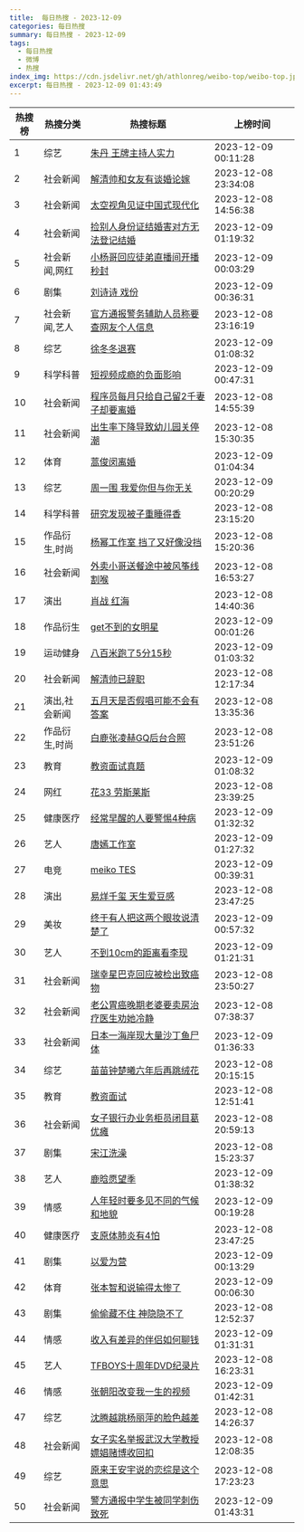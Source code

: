 ```yaml
---
title:  每日热搜 - 2023-12-09
categories: 每日热搜
summary: 每日热搜 - 2023-12-09
tags:
  - 每日热搜
  - 微博
  - 热搜
index_img: https://cdn.jsdelivr.net/gh/athlonreg/weibo-top/weibo-top.jpeg
excerpt: 每日热搜 - 2023-12-09 01:43:49
---
```


| 热搜榜 | 热搜分类 | 热搜标题 | 上榜时间 |
| --- | --- | --- | --- |
| 1 | 综艺 | [朱丹 王牌主持人实力](https://s.weibo.com/weibo%3Fq%3D%2523%E6%9C%B1%E4%B8%B9%20%E7%8E%8B%E7%89%8C%E4%B8%BB%E6%8C%81%E4%BA%BA%E5%AE%9E%E5%8A%9B%2523) | 2023-12-09 00:11:28 | 
| 2 | 社会新闻 | [解清帅和女友有谈婚论嫁](https://s.weibo.com/weibo%3Fq%3D%2523%E8%A7%A3%E6%B8%85%E5%B8%85%E5%92%8C%E5%A5%B3%E5%8F%8B%E6%9C%89%E8%B0%88%E5%A9%9A%E8%AE%BA%E5%AB%81%2523) | 2023-12-08 23:34:08 | 
| 3 | 社会新闻 | [太空视角见证中国式现代化](https://s.weibo.com/weibo%3Fq%3D%2523%E5%A4%AA%E7%A9%BA%E8%A7%86%E8%A7%92%E8%A7%81%E8%AF%81%E4%B8%AD%E5%9B%BD%E5%BC%8F%E7%8E%B0%E4%BB%A3%E5%8C%96%2523) | 2023-12-08 14:56:38 | 
| 4 | 社会新闻 | [捡别人身份证结婚害对方无法登记结婚](https://s.weibo.com/weibo%3Fq%3D%2523%E6%8D%A1%E5%88%AB%E4%BA%BA%E8%BA%AB%E4%BB%BD%E8%AF%81%E7%BB%93%E5%A9%9A%E5%AE%B3%E5%AF%B9%E6%96%B9%E6%97%A0%E6%B3%95%E7%99%BB%E8%AE%B0%E7%BB%93%E5%A9%9A%2523) | 2023-12-09 01:19:32 | 
| 5 | 社会新闻,网红 | [小杨哥回应徒弟直播间开播秒封](https://s.weibo.com/weibo%3Fq%3D%2523%E5%B0%8F%E6%9D%A8%E5%93%A5%E5%9B%9E%E5%BA%94%E5%BE%92%E5%BC%9F%E7%9B%B4%E6%92%AD%E9%97%B4%E5%BC%80%E6%92%AD%E7%A7%92%E5%B0%81%2523) | 2023-12-09 00:03:29 | 
| 6 | 剧集 | [刘诗诗 戏份](https://s.weibo.com/weibo%3Fq%3D%2523%E5%88%98%E8%AF%97%E8%AF%97%20%E6%88%8F%E4%BB%BD%2523) | 2023-12-09 00:36:31 | 
| 7 | 社会新闻,艺人 | [官方通报警务辅助人员称要查网友个人信息](https://s.weibo.com/weibo%3Fq%3D%2523%E5%AE%98%E6%96%B9%E9%80%9A%E6%8A%A5%E8%AD%A6%E5%8A%A1%E8%BE%85%E5%8A%A9%E4%BA%BA%E5%91%98%E7%A7%B0%E8%A6%81%E6%9F%A5%E7%BD%91%E5%8F%8B%E4%B8%AA%E4%BA%BA%E4%BF%A1%E6%81%AF%2523) | 2023-12-08 23:16:19 | 
| 8 | 综艺 | [徐冬冬退赛](https://s.weibo.com/weibo%3Fq%3D%2523%E5%BE%90%E5%86%AC%E5%86%AC%E9%80%80%E8%B5%9B%2523) | 2023-12-09 01:08:32 | 
| 9 | 科学科普 | [短视频成瘾的负面影响](https://s.weibo.com/weibo%3Fq%3D%2523%E7%9F%AD%E8%A7%86%E9%A2%91%E6%88%90%E7%98%BE%E7%9A%84%E8%B4%9F%E9%9D%A2%E5%BD%B1%E5%93%8D%2523) | 2023-12-09 00:47:31 | 
| 10 | 社会新闻 | [程序员每月只给自己留2千妻子却要离婚](https://s.weibo.com/weibo%3Fq%3D%2523%E7%A8%8B%E5%BA%8F%E5%91%98%E6%AF%8F%E6%9C%88%E5%8F%AA%E7%BB%99%E8%87%AA%E5%B7%B1%E7%95%992%E5%8D%83%E5%A6%BB%E5%AD%90%E5%8D%B4%E8%A6%81%E7%A6%BB%E5%A9%9A%2523) | 2023-12-08 14:55:39 | 
| 11 | 社会新闻 | [出生率下降导致幼儿园关停潮](https://s.weibo.com/weibo%3Fq%3D%2523%E5%87%BA%E7%94%9F%E7%8E%87%E4%B8%8B%E9%99%8D%E5%AF%BC%E8%87%B4%E5%B9%BC%E5%84%BF%E5%9B%AD%E5%85%B3%E5%81%9C%E6%BD%AE%2523) | 2023-12-08 15:30:35 | 
| 12 | 体育 | [蒿俊闵离婚](https://s.weibo.com/weibo%3Fq%3D%2523%E8%92%BF%E4%BF%8A%E9%97%B5%E7%A6%BB%E5%A9%9A%2523) | 2023-12-09 01:04:34 | 
| 13 | 综艺 | [周一围 我爱你但与你无关](https://s.weibo.com/weibo%3Fq%3D%2523%E5%91%A8%E4%B8%80%E5%9B%B4%20%E6%88%91%E7%88%B1%E4%BD%A0%E4%BD%86%E4%B8%8E%E4%BD%A0%E6%97%A0%E5%85%B3%2523) | 2023-12-09 00:20:29 | 
| 14 | 科学科普 | [研究发现被子重睡得香](https://s.weibo.com/weibo%3Fq%3D%2523%E7%A0%94%E7%A9%B6%E5%8F%91%E7%8E%B0%E8%A2%AB%E5%AD%90%E9%87%8D%E7%9D%A1%E5%BE%97%E9%A6%99%2523) | 2023-12-08 23:15:20 | 
| 15 | 作品衍生,时尚 | [杨幂工作室 挡了又好像没挡](https://s.weibo.com/weibo%3Fq%3D%2523%E6%9D%A8%E5%B9%82%E5%B7%A5%E4%BD%9C%E5%AE%A4%20%E6%8C%A1%E4%BA%86%E5%8F%88%E5%A5%BD%E5%83%8F%E6%B2%A1%E6%8C%A1%2523) | 2023-12-08 15:20:36 | 
| 16 | 社会新闻 | [外卖小哥送餐途中被风筝线割喉](https://s.weibo.com/weibo%3Fq%3D%2523%E5%A4%96%E5%8D%96%E5%B0%8F%E5%93%A5%E9%80%81%E9%A4%90%E9%80%94%E4%B8%AD%E8%A2%AB%E9%A3%8E%E7%AD%9D%E7%BA%BF%E5%89%B2%E5%96%89%2523) | 2023-12-08 16:53:27 | 
| 17 | 演出 | [肖战 红海](https://s.weibo.com/weibo%3Fq%3D%2523%E8%82%96%E6%88%98%20%E7%BA%A2%E6%B5%B7%2523) | 2023-12-08 14:40:36 | 
| 18 | 作品衍生 | [get不到的女明星](https://s.weibo.com/weibo%3Fq%3D%2523get%E4%B8%8D%E5%88%B0%E7%9A%84%E5%A5%B3%E6%98%8E%E6%98%9F%2523) | 2023-12-09 00:01:26 | 
| 19 | 运动健身 | [八百米跑了5分15秒](https://s.weibo.com/weibo%3Fq%3D%2523%E5%85%AB%E7%99%BE%E7%B1%B3%E8%B7%91%E4%BA%865%E5%88%8615%E7%A7%92%2523) | 2023-12-09 01:03:32 | 
| 20 | 社会新闻 | [解清帅已辞职](https://s.weibo.com/weibo%3Fq%3D%2523%E8%A7%A3%E6%B8%85%E5%B8%85%E5%B7%B2%E8%BE%9E%E8%81%8C%2523) | 2023-12-08 12:17:34 | 
| 21 | 演出,社会新闻 | [五月天是否假唱可能不会有答案](https://s.weibo.com/weibo%3Fq%3D%2523%E4%BA%94%E6%9C%88%E5%A4%A9%E6%98%AF%E5%90%A6%E5%81%87%E5%94%B1%E5%8F%AF%E8%83%BD%E4%B8%8D%E4%BC%9A%E6%9C%89%E7%AD%94%E6%A1%88%2523) | 2023-12-08 13:35:36 | 
| 22 | 作品衍生,时尚 | [白鹿张凌赫GQ后台合照](https://s.weibo.com/weibo%3Fq%3D%2523%E7%99%BD%E9%B9%BF%E5%BC%A0%E5%87%8C%E8%B5%ABGQ%E5%90%8E%E5%8F%B0%E5%90%88%E7%85%A7%2523) | 2023-12-08 23:51:26 | 
| 23 | 教育 | [教资面试真题](https://s.weibo.com/weibo%3Fq%3D%2523%E6%95%99%E8%B5%84%E9%9D%A2%E8%AF%95%E7%9C%9F%E9%A2%98%2523) | 2023-12-09 01:08:32 | 
| 24 | 网红 | [花33 劳斯莱斯](https://s.weibo.com/weibo%3Fq%3D%2523%E8%8A%B133%20%E5%8A%B3%E6%96%AF%E8%8E%B1%E6%96%AF%2523) | 2023-12-08 23:39:25 | 
| 25 | 健康医疗 | [经常早醒的人要警惕4种病](https://s.weibo.com/weibo%3Fq%3D%2523%E7%BB%8F%E5%B8%B8%E6%97%A9%E9%86%92%E7%9A%84%E4%BA%BA%E8%A6%81%E8%AD%A6%E6%83%954%E7%A7%8D%E7%97%85%2523) | 2023-12-09 01:32:32 | 
| 26 | 艺人 | [唐嫣工作室](https://s.weibo.com/weibo%3Fq%3D%2523%E5%94%90%E5%AB%A3%E5%B7%A5%E4%BD%9C%E5%AE%A4%2523) | 2023-12-09 01:27:32 | 
| 27 | 电竞 | [meiko TES](https://s.weibo.com/weibo%3Fq%3D%2523meiko%20TES%2523) | 2023-12-09 00:39:31 | 
| 28 | 演出 | [易烊千玺 天生爱豆感](https://s.weibo.com/weibo%3Fq%3D%2523%E6%98%93%E7%83%8A%E5%8D%83%E7%8E%BA%20%E5%A4%A9%E7%94%9F%E7%88%B1%E8%B1%86%E6%84%9F%2523) | 2023-12-08 23:47:25 | 
| 29 | 美妆 | [终于有人把这两个眼妆说清楚了](https://s.weibo.com/weibo%3Fq%3D%2523%E7%BB%88%E4%BA%8E%E6%9C%89%E4%BA%BA%E6%8A%8A%E8%BF%99%E4%B8%A4%E4%B8%AA%E7%9C%BC%E5%A6%86%E8%AF%B4%E6%B8%85%E6%A5%9A%E4%BA%86%2523) | 2023-12-09 00:57:32 | 
| 30 | 艺人 | [不到10cm的距离看李现](https://s.weibo.com/weibo%3Fq%3D%2523%E4%B8%8D%E5%88%B010cm%E7%9A%84%E8%B7%9D%E7%A6%BB%E7%9C%8B%E6%9D%8E%E7%8E%B0%2523) | 2023-12-09 01:21:31 | 
| 31 | 社会新闻 | [瑞幸星巴克回应被检出致癌物](https://s.weibo.com/weibo%3Fq%3D%2523%E7%91%9E%E5%B9%B8%E6%98%9F%E5%B7%B4%E5%85%8B%E5%9B%9E%E5%BA%94%E8%A2%AB%E6%A3%80%E5%87%BA%E8%87%B4%E7%99%8C%E7%89%A9%2523) | 2023-12-08 23:50:27 | 
| 32 | 社会新闻 | [老公胃癌晚期老婆要卖房治疗医生劝她冷静](https://s.weibo.com/weibo%3Fq%3D%2523%E8%80%81%E5%85%AC%E8%83%83%E7%99%8C%E6%99%9A%E6%9C%9F%E8%80%81%E5%A9%86%E8%A6%81%E5%8D%96%E6%88%BF%E6%B2%BB%E7%96%97%E5%8C%BB%E7%94%9F%E5%8A%9D%E5%A5%B9%E5%86%B7%E9%9D%99%2523) | 2023-12-08 07:38:37 | 
| 33 | 社会新闻 | [日本一海岸现大量沙丁鱼尸体](https://s.weibo.com/weibo%3Fq%3D%2523%E6%97%A5%E6%9C%AC%E4%B8%80%E6%B5%B7%E5%B2%B8%E7%8E%B0%E5%A4%A7%E9%87%8F%E6%B2%99%E4%B8%81%E9%B1%BC%E5%B0%B8%E4%BD%93%2523) | 2023-12-09 01:36:33 | 
| 34 | 综艺 | [苗苗钟楚曦六年后再跳绒花](https://s.weibo.com/weibo%3Fq%3D%2523%E8%8B%97%E8%8B%97%E9%92%9F%E6%A5%9A%E6%9B%A6%E5%85%AD%E5%B9%B4%E5%90%8E%E5%86%8D%E8%B7%B3%E7%BB%92%E8%8A%B1%2523) | 2023-12-08 20:15:15 | 
| 35 | 教育 | [教资面试](https://s.weibo.com/weibo%3Fq%3D%2523%E6%95%99%E8%B5%84%E9%9D%A2%E8%AF%95%2523) | 2023-12-08 12:51:41 | 
| 36 | 社会新闻 | [女子银行办业务柜员闭目葛优瘫](https://s.weibo.com/weibo%3Fq%3D%2523%E5%A5%B3%E5%AD%90%E9%93%B6%E8%A1%8C%E5%8A%9E%E4%B8%9A%E5%8A%A1%E6%9F%9C%E5%91%98%E9%97%AD%E7%9B%AE%E8%91%9B%E4%BC%98%E7%98%AB%2523) | 2023-12-08 20:59:13 | 
| 37 | 剧集 | [宋江洗澡](https://s.weibo.com/weibo%3Fq%3D%2523%E5%AE%8B%E6%B1%9F%E6%B4%97%E6%BE%A1%2523) | 2023-12-08 15:23:37 | 
| 38 | 艺人 | [鹿晗愿望季](https://s.weibo.com/weibo%3Fq%3D%2523%E9%B9%BF%E6%99%97%E6%84%BF%E6%9C%9B%E5%AD%A3%2523) | 2023-12-09 01:38:32 | 
| 39 | 情感 | [人年轻时要多见不同的气候和地貌](https://s.weibo.com/weibo%3Fq%3D%2523%E4%BA%BA%E5%B9%B4%E8%BD%BB%E6%97%B6%E8%A6%81%E5%A4%9A%E8%A7%81%E4%B8%8D%E5%90%8C%E7%9A%84%E6%B0%94%E5%80%99%E5%92%8C%E5%9C%B0%E8%B2%8C%2523) | 2023-12-09 00:19:28 | 
| 40 | 健康医疗 | [支原体肺炎有4怕](https://s.weibo.com/weibo%3Fq%3D%2523%E6%94%AF%E5%8E%9F%E4%BD%93%E8%82%BA%E7%82%8E%E6%9C%894%E6%80%95%2523) | 2023-12-08 23:47:25 | 
| 41 | 剧集 | [以爱为营](https://s.weibo.com/weibo%3Fq%3D%2523%E4%BB%A5%E7%88%B1%E4%B8%BA%E8%90%A5%2523) | 2023-12-09 00:13:29 | 
| 42 | 体育 | [张本智和说输得太惨了](https://s.weibo.com/weibo%3Fq%3D%2523%E5%BC%A0%E6%9C%AC%E6%99%BA%E5%92%8C%E8%AF%B4%E8%BE%93%E5%BE%97%E5%A4%AA%E6%83%A8%E4%BA%86%2523) | 2023-12-09 00:06:30 | 
| 43 | 剧集 | [偷偷藏不住 神隐隐不了](https://s.weibo.com/weibo%3Fq%3D%2523%E5%81%B7%E5%81%B7%E8%97%8F%E4%B8%8D%E4%BD%8F%20%E7%A5%9E%E9%9A%90%E9%9A%90%E4%B8%8D%E4%BA%86%2523) | 2023-12-08 12:52:37 | 
| 44 | 情感 | [收入有差异的伴侣如何聊钱](https://s.weibo.com/weibo%3Fq%3D%2523%E6%94%B6%E5%85%A5%E6%9C%89%E5%B7%AE%E5%BC%82%E7%9A%84%E4%BC%B4%E4%BE%A3%E5%A6%82%E4%BD%95%E8%81%8A%E9%92%B1%2523) | 2023-12-09 01:31:31 | 
| 45 | 艺人 | [TFBOYS十周年DVD纪录片](https://s.weibo.com/weibo%3Fq%3D%2523TFBOYS%E5%8D%81%E5%91%A8%E5%B9%B4DVD%E7%BA%AA%E5%BD%95%E7%89%87%2523) | 2023-12-08 16:23:31 | 
| 46 | 情感 | [张朝阳改变我一生的视频](https://s.weibo.com/weibo%3Fq%3D%2523%E5%BC%A0%E6%9C%9D%E9%98%B3%E6%94%B9%E5%8F%98%E6%88%91%E4%B8%80%E7%94%9F%E7%9A%84%E8%A7%86%E9%A2%91%2523) | 2023-12-09 01:42:31 | 
| 47 | 综艺 | [沈腾越跳杨丽萍的脸色越差](https://s.weibo.com/weibo%3Fq%3D%2523%E6%B2%88%E8%85%BE%E8%B6%8A%E8%B7%B3%E6%9D%A8%E4%B8%BD%E8%90%8D%E7%9A%84%E8%84%B8%E8%89%B2%E8%B6%8A%E5%B7%AE%2523) | 2023-12-08 14:26:37 | 
| 48 | 社会新闻 | [女子实名举报武汉大学教授嫖娼赌博收回扣](https://s.weibo.com/weibo%3Fq%3D%2523%E5%A5%B3%E5%AD%90%E5%AE%9E%E5%90%8D%E4%B8%BE%E6%8A%A5%E6%AD%A6%E6%B1%89%E5%A4%A7%E5%AD%A6%E6%95%99%E6%8E%88%E5%AB%96%E5%A8%BC%E8%B5%8C%E5%8D%9A%E6%94%B6%E5%9B%9E%E6%89%A3%2523) | 2023-12-08 12:08:35 | 
| 49 | 综艺 | [原来王安宇说的恋综是这个意思](https://s.weibo.com/weibo%3Fq%3D%2523%E5%8E%9F%E6%9D%A5%E7%8E%8B%E5%AE%89%E5%AE%87%E8%AF%B4%E7%9A%84%E6%81%8B%E7%BB%BC%E6%98%AF%E8%BF%99%E4%B8%AA%E6%84%8F%E6%80%9D%2523) | 2023-12-08 17:23:23 | 
| 50 | 社会新闻 | [警方通报中学生被同学刺伤致死](https://s.weibo.com/weibo%3Fq%3D%2523%E8%AD%A6%E6%96%B9%E9%80%9A%E6%8A%A5%E4%B8%AD%E5%AD%A6%E7%94%9F%E8%A2%AB%E5%90%8C%E5%AD%A6%E5%88%BA%E4%BC%A4%E8%87%B4%E6%AD%BB%2523) | 2023-12-09 01:43:31 | 
